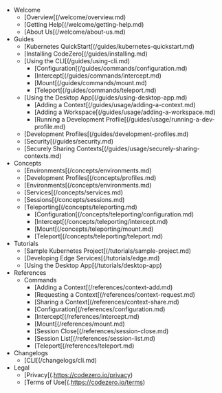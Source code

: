 <!-- Keep the *.md file extensions for broken link checking -->
- Welcome
  - [Overview[(/welcome/overview.md)
  - [Getting Help[(/welcome/getting-help.md)
  - [About Us[(/welcome/about-us.md)
- Guides
  - [Kubernetes QuickStart[(/guides/kubernetes-quickstart.md)
  - [Installing CodeZero[(/guides/installing.md)
  - [Using the CLI[(/guides/using-cli.md)
    - [Configuration[(/guides/commands/configuration.md)
    - [Intercept[(/guides/commands/intercept.md)
    - [Mount[(/guides/commands/mount.md)
    - [Teleport[(/guides/commands/teleport.md)
  - [Using the Desktop App[(/guides/using-desktop-app.md)
    - [Adding a Context[(/guides/usage/adding-a-context.md)
    - [Adding a Workspace[(/guides/usage/adding-a-workspace.md)
    - [Running a Development Profile[(/guides/usage/running-a-dev-profile.md)
  - [Development Profiles[(/guides/development-profiles.md)
  - [Security[(/guides/security.md)
  - [Securely Sharing Contexts[(/guides/usage/securely-sharing-contexts.md)
- Concepts
  - [Environments[(/concepts/environments.md)
  - [Development Profiles[(/concepts/profiles.md)
  - [Environments[(/concepts/environments.md)
  - [Services[(/concepts/services.md)
  - [Sessions[(/concepts/sessions.md)
  - [Teleporting[(/concepts/teleporting.md)
    - [Configuration[(/concepts/teleporting/configuration.md)
    - [Intercept[(/concepts/teleporting/intercept.md)
    - [Mount[(/concepts/teleporting/mount.md)
    - [Teleport[(/concepts/teleporting/teleport.md)
- Tutorials
  - [Sample Kubernetes Project[(/tutorials/sample-project.md)
  - [Developing Edge Services[(/tutorials/edge.md)
  - [Using the Desktop App[(/tutorials/desktop-app)
- References
  - Commands
    - [Adding a Context[(/references/context-add.md)
    - [Requesting a Context[(/references/context-request.md)
    - [Sharing a Context[(/references/context-share.md)
    - [Configuration[(/references/configuration.md)
    - [Intercept[(/references/intercept.md)
    - [Mount[(/references/mount.md)
    - [Session Close[(/references/session-close.md)
    - [Session List[(/references/session-list.md)
    - [Teleport[(/references/teleport.md)
- Changelogs
  - [CLI[(/changelogs/cli.md)
- Legal
  - [Privacy[(.https://codezero.io/privacy)
  - [Terms of Use[(.https://codezero.io/terms)
